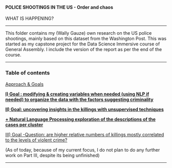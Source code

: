 #### POLICE SHOOTINGS IN THE US - Order and chaos

WHAT IS HAPPENING?

---

This folder contains my (Wally Gauze) own research on the US police shootings, mainly based on this dataset from the Washington Post. This was started as my capstone project for the Data Science Immersive course of General Assembly.
I include the version of the report as per the end of the course.

---

### Table of contents


[Approach & Goals](Approach%20%26%20Goals.ipynb)

[__I) Goal : modifying & creating variables when needed (using NLP if needed) to organize the data with the factors suggesting criminality__](Part%20I.ipynb)

[__II) Goal: uncovering insights in the killings with unsupervised techniques__](Part%20II.ipynb)

[__+ Natural Language Processing exploration of the descriptions of the cases per cluster__](Part%20II%20-%20NLP_exploration.ipynb)



[III) Goal -Question: are higher relative numbers of killings mostly correlated to the levels of violent crime?](Part%20III.ipynb) 

(As of today, because of my current focus, I do not plan to do any further work on Part III, despite its being unfinished)

---
